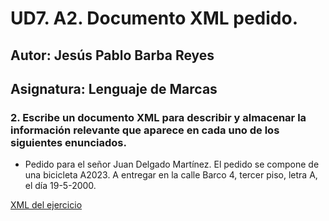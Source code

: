 # UD7. A2. Documento XML pedido.

## Autor: Jesús Pablo Barba Reyes

## Asignatura: Lenguaje de Marcas

### 2. Escribe un documento XML para describir y almacenar la información relevante que aparece en cada uno de los siguientes enunciados.

+ Pedido para el señor Juan Delgado Martínez. El pedido se compone de una bicicleta A2023. A entregar en la calle Barco 4, tercer piso, letra A, el día 19-5-2000.

[XML del ejercicio](./pedido.xml)